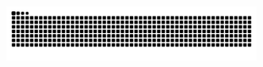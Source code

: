 <img src="https://raw.githubusercontent.com/GeekBoyBiel/GeekBoyBiel/output/github-contribution-grid-snake.svg" alt="snake animation" />
